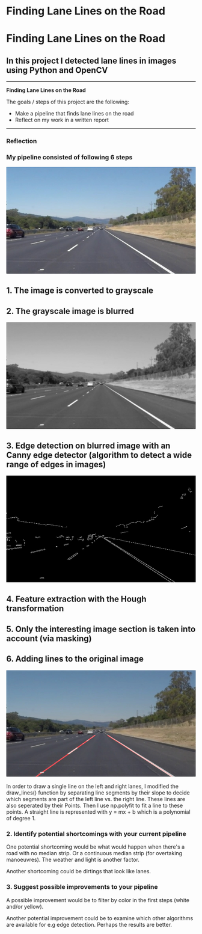# **Finding Lane Lines on the Road** 
# **Finding Lane Lines on the Road** 

## In this project I detected lane lines in images using Python and OpenCV

---

**Finding Lane Lines on the Road**

The goals / steps of this project are the following:
* Make a pipeline that finds lane lines on the road
* Reflect on my work in a written report


[//]: # (Image References)

[image1]: ./test_images/solidWhiteRight.jpg "Original"
[image2]: ./test_images_output/intermediate_stages/solidWhiteRight.jpg_gray_image.jpg "Grayscale"
[image3]: ./test_images_output/intermediate_stages/solidWhiteRight.jpg_blur_image "Blurred"
[image4]: ./test_images_output/intermediate_stages/solidWhiteRight.jpg_canny_image "Canny"
[image5]: ./test_images_output/intermediate_stages/solidWhiteRight.jpg_hough_image.jpg "Hough"
[image6]: ./test_images_output/intermediate_stages/solidWhiteRight.jpg_masked_image "Masked"
[image7]: ./test_images_output/solidWhiteRight.jpg "Result"

---

### Reflection

### My pipeline consisted of following 6 steps

![alt text][image1]

## 1. The image is converted to grayscale


## 2. The grayscale image is blurred

![alt text][image3]

## 3. Edge detection on blurred image with an Canny edge detector (algorithm to detect a wide range of edges in images)

![alt text][image4]

## 4. Feature extraction with the Hough transformation


## 5. Only the interesting image section is taken into account (via masking)


## 6. Adding lines to the original image 

![alt text][image7]

In order to draw a single line on the left and right lanes, I modified the draw_lines() function by separating line segments by their 
slope to decide which segments are part of the left line vs. the right line. These lines are also seperated by their Points. Then I use np.polyfit 
to fit a line to these points. A straight line is represented with y = mx + b which is a polynomial of degree 1. 


### 2. Identify potential shortcomings with your current pipeline


One potential shortcoming would be what would happen when there's a road with no median strip. 
Or a continuous median strip (for overtaking manoeuvres). The weather and light is another factor.

Another shortcoming could be dirtings that look like lanes.


### 3. Suggest possible improvements to your pipeline

A possible improvement would be to filter by color in the first steps (white and/or yellow).

Another potential improvement could be to examine which other algorithms are available for e.g edge detection.
Perhaps the results are better.
